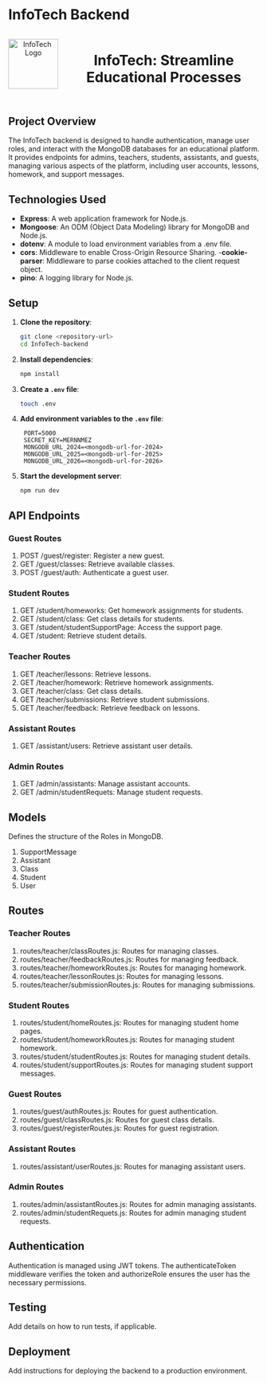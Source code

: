 # InfoTech Backend

<div align="center" style="margin-bottom: 40px;">

  <div style="display: flex; align-items: center; justify-content: center;">
    <img src="./public/assets/logo.png" alt="InfoTech Logo" width="100" height="100">
    <h1 style="margin-left: 20px;">InfoTech: Streamline Educational Processes</h1>
  </div>

</div>

## Project Overview

The InfoTech backend is designed to handle authentication, manage user roles, and interact with the MongoDB databases for an educational platform. 
It provides endpoints for admins, teachers, students, assistants, and guests, managing various aspects of the platform, including user accounts, lessons, homework, and support messages.

## Technologies Used

- **Express**: A web application framework for Node.js.
- **Mongoose**: An ODM (Object Data Modeling) library for MongoDB and Node.js.
- **dotenv**: A module to load environment variables from a .env file.
- **cors**: Middleware to enable Cross-Origin Resource Sharing.
-**cookie-parser**: Middleware to parse cookies attached to the client request object.
- **pino**: A logging library for Node.js.

## Setup

1. **Clone the repository**:

   ```sh
   git clone <repository-url>
   cd InfoTech-backend
   ```

2. **Install dependencies**:

   ```sh
   npm install
   ```

3. **Create a `.env` file**:

   ```sh
   touch .env
   ```

4. **Add environment variables to the `.env` file**:

   ```env
    PORT=5000
    SECRET_KEY=MERNNMEZ
    MONGODB_URL_2024=<mongodb-url-for-2024>
    MONGODB_URL_2025=<mongodb-url-for-2025>
    MONGODB_URL_2026=<mongodb-url-for-2026>
   ```

5. **Start the development server**:
   ```sh
   npm run dev
   ```
## API Endpoints

### Guest Routes
1. POST /guest/register: Register a new guest.
2. GET /guest/classes: Retrieve available classes.
3. POST /guest/auth: Authenticate a guest user.

### Student Routes
1. GET /student/homeworks: Get homework assignments for students.
2. GET /student/class: Get class details for students.
3. GET /student/studentSupportPage: Access the support page.
4. GET /student: Retrieve student details.

### Teacher Routes
1. GET /teacher/lessons: Retrieve lessons.
2. GET /teacher/homework: Retrieve homework assignments.
3. GET /teacher/class: Get class details.
4. GET /teacher/submissions: Retrieve student submissions.
5. GET /teacher/feedback: Retrieve feedback on lessons.

### Assistant Routes
1. GET /assistant/users: Retrieve assistant user details.

### Admin Routes
1. GET /admin/assistants: Manage assistant accounts.
2. GET /admin/studentRequets: Manage student requests.

## Models
Defines the structure of the Roles in MongoDB.
1. SupportMessage
2. Assistant 
3. Class
4. Student
5. User

## Routes

### Teacher Routes
1. routes/teacher/classRoutes.js: Routes for managing classes.
2. routes/teacher/feedbackRoutes.js: Routes for managing feedback.
3. routes/teacher/homeworkRoutes.js: Routes for managing homework.
4. routes/teacher/lessonRoutes.js: Routes for managing lessons.
5. routes/teacher/submissionRoutes.js: Routes for managing submissions.

### Student Routes
1. routes/student/homeRoutes.js: Routes for managing student home pages.
2. routes/student/homeworkRoutes.js: Routes for managing student homework.
3. routes/student/studentRoutes.js: Routes for managing student details.
4. routes/student/supportRoutes.js: Routes for managing student support messages.

### Guest Routes
1. routes/guest/authRoutes.js: Routes for guest authentication.
2. routes/guest/classRoutes.js: Routes for guest class details.
3. routes/guest/registerRoutes.js: Routes for guest registration.

### Assistant Routes
1. routes/assistant/userRoutes.js: Routes for managing assistant users.

### Admin Routes
1. routes/admin/assistantRoutes.js: Routes for admin managing assistants.
2. routes/admin/studentRequets.js: Routes for admin managing student requests.

## Authentication
Authentication is managed using JWT tokens. The authenticateToken middleware verifies the token and authorizeRole ensures the user has the necessary permissions.

## Testing
Add details on how to run tests, if applicable.

## Deployment
Add instructions for deploying the backend to a production environment.
